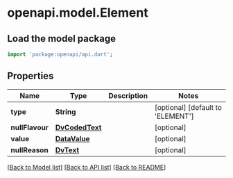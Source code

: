 # openapi.model.Element

## Load the model package
```dart
import 'package:openapi/api.dart';
```

## Properties
Name | Type | Description | Notes
------------ | ------------- | ------------- | -------------
**type** | **String** |  | [optional] [default to 'ELEMENT']
**nullFlavour** | [**DvCodedText**](DvCodedText.md) |  | [optional] 
**value** | [**DataValue**](DataValue.md) |  | [optional] 
**nullReason** | [**DvText**](DvText.md) |  | [optional] 

[[Back to Model list]](../README.md#documentation-for-models) [[Back to API list]](../README.md#documentation-for-api-endpoints) [[Back to README]](../README.md)


